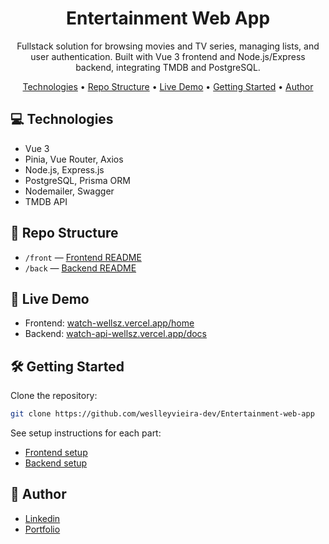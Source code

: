 <h1 align="center" style="font-weight: bold;">Entertainment Web App</h1>

<p align="center">
Fullstack solution for browsing movies and TV series, managing lists, and user authentication. Built with Vue 3 frontend and Node.js/Express backend, integrating TMDB and PostgreSQL.
</p>

<p align="center">
  <a href="#technologies">Technologies</a> •
  <a href="#repo-structure">Repo Structure</a> •
  <a href="#live-demo">Live Demo</a> •
  <a href="#getting-started">Getting Started</a> •
  <a href="#author">Author</a>
</p>

<h2 id="technologies">💻 Technologies</h2>

- Vue 3
- Pinia, Vue Router, Axios
- Node.js, Express.js
- PostgreSQL, Prisma ORM
- Nodemailer, Swagger
- TMDB API

<h2 id="repo-structure">📁 Repo Structure</h2>

- `/front` — [Frontend README](front/README.md)
- `/back` — [Backend README](back/README.md)

<h2 id="live-demo">🚀 Live Demo</h2>

- Frontend: [watch-wellsz.vercel.app/home](https://watch-wellsz.vercel.app/home)
- Backend: [watch-api-wellsz.vercel.app/docs](https://watch-api-wellsz.vercel.app/docs)

<h2 id="getting-started">🛠️ Getting Started</h2>

Clone the repository:

```sh
git clone https://github.com/weslleyvieira-dev/Entertainment-web-app
```

See setup instructions for each part:

- [Frontend setup](front/README.md)
- [Backend setup](back/README.md)

<h2 id="author">👤 Author</h2>

- [Linkedin](https://www.linkedin.com/in/weslleyvieira-dev/)
- [Portfolio](https://portfolio-weslleyvieira-projects.vercel.app/)
